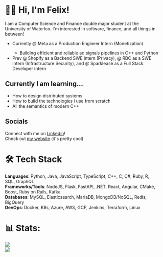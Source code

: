 <h1>👋🏻 Hi, I'm Felix!</h1>
<p> I am a Computer Science and Finance double major student at the University of Waterloo. I'm interested in software, finance, and all things in between! </p>
<ul>
  <li>Currently @ Meta as a Production Engineer Intern (Monetization)</li>
  <ul>
    <li>Building efficient and reliable ad signals pipelines in C++ and Python</li>
  </ul>
  <li>Prev @ Shopify as a Backend SWE intern (Privacy), @ RBC as a SWE intern (Infrastructure Security), and @ Sparklease as a Full Stack Developer intern</li>
</ul>

<h2>Currently I am learning... </h2>
<ul>
  <li>How to design distributed systems</li>
  <li>How to build the technologies I use from scratch</li>
  <li>All the semantics of modern C++</li>
</ul>

<h2>Socials</h2>

Connect with me on [Linkedin](https://www.linkedin.com/in/~fx/)!
<br>
Check out [my website](https://felix-x.me/) (it's pretty cool)

# 🛠️ Tech Stack
**Languages**: Python, Java, JavaScript, TypeScript, C++, C, C#, Ruby, R, SQL, GraphQL <br>
**Frameworks/Tools**: NodeJS, Flask, FastAPI, .NET, React, Angular, CMake, Boost, Ruby on Rails, Kafka <br>
**Databases**: MySQL, Elasticsearch, MariaDB, MongoDB/NoSQL, Redis, BigQuery <br>
**DevOps**: Docker, K8s, Azure, AWS, GCP, Jenkins, Terraform, Linux

# 📊 Stats:
![](https://github-readme-stats.vercel.app/api/top-langs/?username=melon64&theme=dark&hide_border=false&include_all_commits=false&count_private=false&layout=compact&hide=jupyter%20notebook,html,css)
<br>
[![](https://visitcount.itsvg.in/api?id=melon64&icon=0&color=0)](https://visitcount.itsvg.in)
